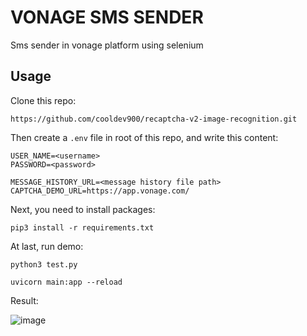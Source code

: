 # VONAGE SMS SENDER

Sms sender in vonage platform using selenium

## Usage

Clone this repo:

```
https://github.com/cooldev900/recaptcha-v2-image-recognition.git
```


Then create a `.env` file in root of this repo, and write this content:

```
USER_NAME=<username>
PASSWORD=<password>

MESSAGE_HISTORY_URL=<message history file path>
CAPTCHA_DEMO_URL=https://app.vonage.com/
```

Next, you need to install packages:

```
pip3 install -r requirements.txt
```

At last, run demo:

```
python3 test.py
```

```
uvicorn main:app --reload
```

Result:

![image](https://github.com/cooldev900/recaptcha-v2-image-recognition/assets/13826499/bde10300-362a-4e97-86b5-9f969b8a006c)


